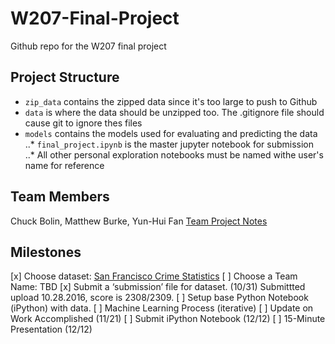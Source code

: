 # W207-Final-Project

Github repo for the W207 final project

## Project Structure

* `zip_data` contains the zipped data since it's too large to push to Github
* `data` is where the data should be unzipped too. The .gitignore file should cause git to ignore thes files 
* `models` contains the models used for evaluating and predicting the data
..* `final_project.ipynb` is the master jupyter notebook for submission
..* All other personal exploration notebooks must be named withe user's name for reference

##  Team Members
Chuck Bolin, Matthew Burke, Yun-Hui Fan
[Team Project Notes](https://docs.google.com/document/d/16uY0wvZgnm3ptQBbRHqWBv3gerEtAzFRh9aYMUBRZ3g/edit?ts=5813f598)

## Milestones

[x] Choose dataset: [San Francisco Crime Statistics](https://www.kaggle.com/c/sf-crime)
[ ] Choose a Team Name: TBD
[x] Submit a ‘submission’ file for dataset. (10/31) Submittted upload 10.28.2016, score is 2308/2309.
[ ] Setup base Python Notebook (iPython) with data.
[ ] Machine Learning Process (iterative)
[ ] Update on Work Accomplished (11/21)
[ ] Submit iPython Notebook (12/12)
[ ] 15-Minute Presentation (12/12)

